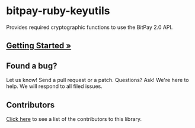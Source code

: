 # bitpay-ruby-keyutils
Provides required cryptographic functions to use the BitPay 2.0 API.

## [Getting Started &raquo;](http://dev.bitpay.com/guides/ruby-key-utils.html)

## Found a bug?
Let us know! Send a pull request or a patch. Questions? Ask! We're here to help. We will respond to all filed issues.

## Contributors
[Click here](https://github.com/bitpay/bitpay-ruby-keyutils/graphs/contributors) to see a list of the contributors to this library.

